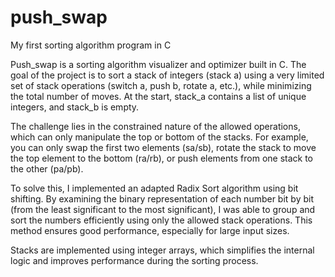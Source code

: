 # push_swap
My first sorting algorithm program in C


Push_swap is a sorting algorithm visualizer and optimizer built in C. The goal of the project is to sort a stack of integers (stack a) using a very limited set of stack operations (switch a, push b, rotate a, etc.), while minimizing the total number of moves. At the start, stack_a contains a list of unique integers, and stack_b is empty.

The challenge lies in the constrained nature of the allowed operations, which can only manipulate the top or bottom of the stacks. For example, you can only swap the first two elements (sa/sb), rotate the stack to move the top element to the bottom (ra/rb), or push elements from one stack to the other (pa/pb). 

To solve this, I implemented an adapted Radix Sort algorithm using bit shifting. By examining the binary representation of each number bit by bit (from the least significant to the most significant), I was able to group and sort the numbers efficiently using only the allowed stack operations. This method ensures good performance, especially for large input sizes.

Stacks are implemented using integer arrays, which simplifies the internal logic and improves performance during the sorting process.
